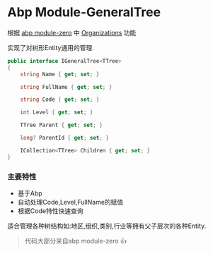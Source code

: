 # Abp Module-GeneralTree
根据 [abp module-zero](https://github.com/aspnetboilerplate/module-zero) 中 [Organizations](http://www.aspnetboilerplate.com/Pages/Documents/Zero/Organization-Units) 功能

实现了对树形Entity通用的管理.

```csharp
public interface IGeneralTree<TTree>
{
	string Name { get; set; }

	string FullName { get; set; }

	string Code { get; set; }

	int Level { get; set; }

	TTree Parent { get; set; }

	long? ParentId { get; set; }

	ICollection<TTree> Children { get; set; }
}
```
### 主要特性

- 基于Abp
- 自动处理Code,Level,FullName的赋值
- 根据Code特性快速查询

适合管理各种树结构如:地区,组织,类别,行业等拥有父子层次的各种Entity.

> 代码大部分来自abp module-zero
:+1:
